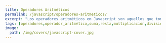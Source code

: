 ```yaml
---
title: Operadores Aritméticos
permalink: /javascript/operadores-aritmeticos/
excerpt: "Los operadores aritméticos en Javascript son aquellos que toman dos operandos numéricos y ejecutan la operación del operador."
tags: [operadores,operador_aritmético,suma,resta,multiplicación,división,resto,potencia]
image:
  path: /img/covers/javascript-cover.jpg
---
```

